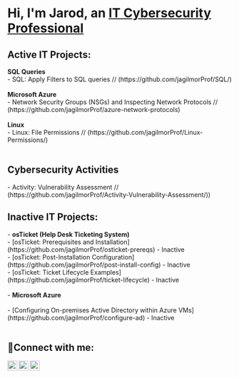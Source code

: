 <h1>Hi, I'm Jarod, an <a href="https://www.linkedin.com/in/jagilmor/">IT Cybersecurity Professional</a></h1>

<h2>Active IT Projects:</h2>
<b>SQL Queries</b><br>
  - SQL: Apply Filters to SQL queries // (https://github.com/jagilmorProf/SQL/)<br><br>
<b>Microsoft Azure</b><br>  
  - Network Security Groups (NSGs) and Inspecting Network Protocols // (https://github.com/jagilmorProf/azure-network-protocols)<br><br>
<b>Linux</b><br>
  - Linux: File Permissions // (https://github.com/jagilmorProf/Linux-Permissions/)<br><br>
<h2>Cybersecurity Activities</h2>
  - Activity: Vulnerability Assessment // (https://github.com/jagilmorProf/Activity-Vulnerability-Assessment/))<br>
<h2>Inactive IT Projects:</h2>
- <b>osTicket (Help Desk Ticketing System)</b><br>
  - [osTicket: Prerequisites and Installation](https://github.com/jagilmorProf/osticket-prereqs) - Inactive<br>
  - [osTicket: Post-Installation Configuration](https://github.com/jagilmorProf/post-install-config) - Inactive<br>
  - [osTicket: Ticket Lifecycle Examples](https://github.com/jagilmorProf/ticket-lifecycle) - Inactive<br><br>
- <b>Microsoft Azure</b><br><br>
  - [Configuring On-premises Active Directory within Azure VMs](https://github.com/jagilmorProf/configure-ad) - Inactive<br>
<br>
<h2>🤳Connect with me:</h2>

[<img align="left" alt="Twitter" width="22px" src="https://cdn.jsdelivr.net/npm/simple-icons@v3/icons/twitter.svg" />](https://twitter.com/eromligaj)
[<img align="left" alt="LinkedIn" width="22px" src="https://cdn.jsdelivr.net/npm/simple-icons@v3/icons/linkedin.svg" />](https://www.linkedin.com/in/jagilmor/)
[<img align="left" alt="Instagram" width="22px" src="https://cdn.jsdelivr.net/npm/simple-icons@v3/icons/instagram.svg" />](https://www.instagram.com/jarod.gilmore)
<!--
**jagilmorProf/jagilmorProf** is a ✨ _special_ ✨ repository because its `README.md` (this file) appears on your GitHub profile.

Here are some ideas to get you started:

- 🔭 I’m currently working on ...
- 🌱 I’m currently learning ...
- 👯 I’m looking to collaborate on ...
- 🤔 I’m looking for help with ...
- 💬 Ask me about ...
- 📫 How to reach me: ...
- 😄 Pronouns: ...
- ⚡ Fun fact: ...
-->
